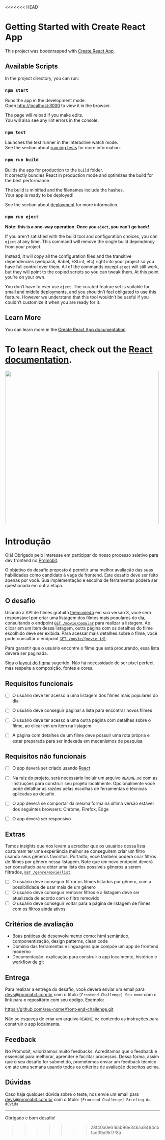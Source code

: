 <<<<<<< HEAD
# Getting Started with Create React App

This project was bootstrapped with [Create React App](https://github.com/facebook/create-react-app).

## Available Scripts

In the project directory, you can run:

### `npm start`

Runs the app in the development mode.\
Open [http://localhost:3000](http://localhost:3000) to view it in the browser.

The page will reload if you make edits.\
You will also see any lint errors in the console.

### `npm test`

Launches the test runner in the interactive watch mode.\
See the section about [running tests](https://facebook.github.io/create-react-app/docs/running-tests) for more information.

### `npm run build`

Builds the app for production to the `build` folder.\
It correctly bundles React in production mode and optimizes the build for the best performance.

The build is minified and the filenames include the hashes.\
Your app is ready to be deployed!

See the section about [deployment](https://facebook.github.io/create-react-app/docs/deployment) for more information.

### `npm run eject`

**Note: this is a one-way operation. Once you `eject`, you can’t go back!**

If you aren’t satisfied with the build tool and configuration choices, you can `eject` at any time. This command will remove the single build dependency from your project.

Instead, it will copy all the configuration files and the transitive dependencies (webpack, Babel, ESLint, etc) right into your project so you have full control over them. All of the commands except `eject` will still work, but they will point to the copied scripts so you can tweak them. At this point you’re on your own.

You don’t have to ever use `eject`. The curated feature set is suitable for small and middle deployments, and you shouldn’t feel obligated to use this feature. However we understand that this tool wouldn’t be useful if you couldn’t customize it when you are ready for it.

## Learn More

You can learn more in the [Create React App documentation](https://facebook.github.io/create-react-app/docs/getting-started).

To learn React, check out the [React documentation](https://reactjs.org/).
=======
<img src="https://i.imgur.com/6q2AiRg.png" width="500">

# Introdução

Olá! Obrigado pelo interesse em participar do nosso processo seletivo para dev frontend no [Promobit](https://www.promobit.com.br/).

O objetivo do desafio proposto é permitir uma melhor avaliação das suas habilidades como candidato à vaga de frontend. Este desafio deve ser feito apenas por você. Sua implementação e escolha de ferramentas poderá ser questionada em outra etapa.

## O desafio

Usando a API de filmes gratuita [themoviedb](https://developers.themoviedb.org/3/getting-started/introduction) em sua versão 3, você será responsável por criar uma listagem dos filmes mais populares do dia, consultando o endpoint  [`GET /movie/popular`](https://developers.themoviedb.org/3/movies/get-popular-movies) para realizar a listagem. Ao clicar em um item dessa listagem, outra página com os detalhes do filme escolhido deve ser exibida. Para acessar mais detalhes sobre o filme, você pode consultar o endpoint [`GET /movie/{movie_id}`](https://developers.themoviedb.org/3/movies/get-movie-details).

Para garantir que o usuário encontre o filme que está procurando, essa lista deverá ser paginada.

Siga o [layout do figma](https://www.figma.com/file/rM7WPqhLY9ObnGzSCeWLxB/Teste-Front-End) sugerido. Não há necessidade de ser pixel perfect mas respeite a composição, fontes e cores.

## Requisitos funcionais

* [ ] O usuário deve ter acesso a uma listagem dos filmes mais populares do dia

* [ ] O usuário deve conseguir paginar a lista para encontrar novos filmes

* [ ] O usuário deve ter acesso a uma outra página com detalhes sobre o filme, ao clicar em um item na listagem

* [ ] A página com detalhes de um filme deve possuir uma rota própria e estar preparada para ser indexada em mecanismos de pesquisa


## Requisitos não funcionais

* [ ] O app deverá ser criado usando [React](https://reactjs.org/)

* [ ] Na raiz do projeto, será necessário incluir um arquivo `README.md` com as instruções para construir seu projeto localmente. Opcionalmente você pode detalhar as razões pelas escolhas de ferramentas e técnicas aplicadas ao desafio.

* [ ] O app deverá se comportar da mesma forma na última versão estável dos seguintes browsers: Chrome, Firefox, Edge

* [ ] O app deverá ser responsivo

## Extras

Temos insights que nos levam a acreditar que os usuários dessa lista costumam ter uma experiência melhor se conseguirem criar um filtro usando seus gêneros favoritos. Portanto, você também poderá criar filtros de filmes por gênero nessa listagem. Note que um novo endpoint deverá ser consultado para obter uma lista dos possíveis gêneros a serem filtrados, [`GET /genre/movie/list`](https://developers.themoviedb.org/3/genres/get-movie-list).

* [ ] O usuário deve conseguir filtrar os filmes listados por gênero, com a possibilidade de usar mais de um gênero
* [ ] O usuário deve conseguir remover filtros e a listagem deve ser atualizada de acordo com o filtro removido
* [ ] O usuário deve conseguir voltar para a página de listagem de filmes com os filtros ainda ativos

## Critérios de avaliação

- Boas práticas de desenvolvimento como: html semântico, componentização, design patterns, clean code
- Domínio das ferramentas e linguagens que compõe um app de frontend moderno
- Documentação: explicação para construir o app localmente, histórico e workflow de git

## Entrega

Para realizar a entrega do desafio, você deverá enviar um email para devs@promobit.com.br com o título `[Frontend Challenge] Seu nome` com o link para o repositório com seu código. Exemplo:

https://github.com/seu-nome/front-end-challenge.git

Não se esqueça de criar um arquivo `README.md` contendo as instruções para construir o app localmente.

## Feedback

No Promobit, valorizamos muito feedbacks. Acreditamos que o feedback é essencial para melhorar, aprender e facilitar processos. Dessa forma, assim que o seu desafio for submetido, prometemos enviar um feedback técnico em até uma semana usando todos os critérios de avaliação descritos acima.

## Dúvidas

Caso haja qualquer dúvida sobre o teste, nos envie um email para devs@promobit.com.br com o título: `[Frontend Challenge] Briefing da dúvida`

---
Obrigado e bom desafio!
>>>>>>> 28f40a0e619ab96e346aa8494cb1ad39a95f7f8a
